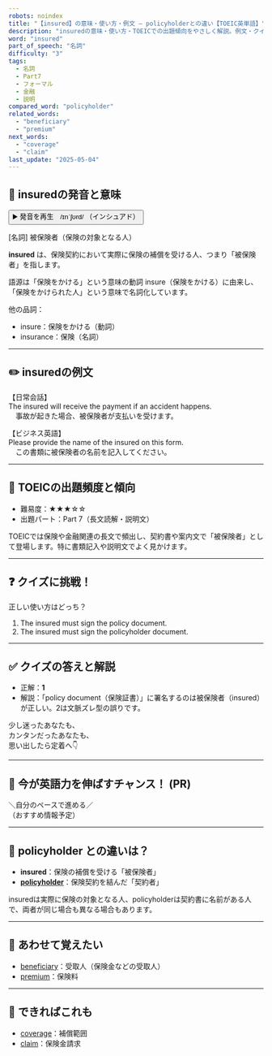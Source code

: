 ```yaml
---
robots: noindex
title: "【insured】の意味・使い方・例文 ― policyholderとの違い【TOEIC英単語】"
description: "insuredの意味・使い方・TOEICでの出題傾向をやさしく解説。例文・クイズ付きでpolicyholderとの違いもわかりやすく学べます。"
word: "insured"
part_of_speech: "名詞"
difficulty: "3"
tags:
  - 名詞
  - Part7
  - フォーマル
  - 金融
  - 説明
compared_word: "policyholder"
related_words:
  - "beneficiary"
  - "premium"
next_words:
  - "coverage"
  - "claim"
last_update: "2025-05-04"
---
```


## 🔰 insuredの発音と意味

<button class="play-audio" onclick="playTTS('insured')">
  <span class="play-audio-main">
    ▶️ 発音を再生　/ɪnˈʃʊrd/
  </span>
  <span class="play-audio-sub">
    （インシュアド）
  </span>
</button>

[名詞] 被保険者（保険の対象となる人）

**insured** は、保険契約において実際に保険の補償を受ける人、つまり「被保険者」を指します。

語源は「保険をかける」という意味の動詞 insure（保険をかける）に由来し、「保険をかけられた人」という意味で名詞化しています。

他の品詞：  
- insure：保険をかける（動詞）
- insurance：保険（名詞）

---

## ✏️ insuredの例文

【日常会話】  
The insured will receive the payment if an accident happens.  
　事故が起きた場合、被保険者が支払いを受けます。

【ビジネス英語】  
Please provide the name of the insured on this form.  
　この書類に被保険者の名前を記入してください。

---

## 🎯 TOEICの出題頻度と傾向

- 難易度：★★★☆☆
- 出題パート：Part 7（長文読解・説明文）

TOEICでは保険や金融関連の長文で頻出し、契約書や案内文で「被保険者」として登場します。特に書類記入や説明文でよく見かけます。

---

## ❓ クイズに挑戦！

正しい使い方はどっち？

1. The insured must sign the policy document.  
2. The insured must sign the policyholder document.

---

## ✅ クイズの答えと解説

- 正解：**1**
- 解説：「policy document（保険証書）」に署名するのは被保険者（insured）が正しい。2は文脈ズレ型の誤りです。

少し迷ったあなたも、  
カンタンだったあなたも、  
思い出したら定着へ👇️

---

## 🚀 今が英語力を伸ばすチャンス！ (PR)

<div class="info-center">
＼自分のペースで進める／<br>  
（おすすめ情報予定）
</div>

---

## 🤔  policyholder との違いは？

- **insured**：保険の補償を受ける「被保険者」
- **[policyholder](/word/policyholder)**：保険契約を結んだ「契約者」

insuredは実際に保険の対象となる人、policyholderは契約書に名前がある人で、両者が同じ場合も異なる場合もあります。

---

## 🧩 あわせて覚えたい

- [beneficiary](/word/beneficiary)：受取人（保険金などの受取人）
- [premium](/word/premium)：保険料

---

## 📖 できればこれも

- [coverage](/word/coverage)：補償範囲
- [claim](/word/claim)：保険金請求

<!-- cvid: aid12_bid43 -->
